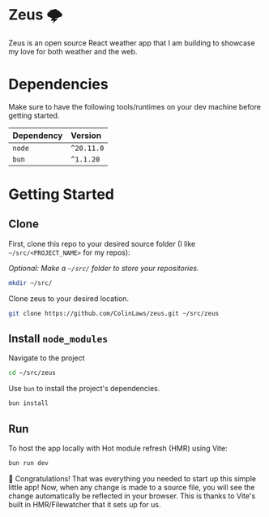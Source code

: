 # Zeus 🌩️

Zeus is an open source React weather app that I am building to showcase my love
for both weather and the web.

# Dependencies

Make sure to have the following tools/runtimes on your dev machine before getting started.

| Dependency | Version    |
| :--------- | :--------- |
| `node`     | `^20.11.0` |
| `bun`      | `^1.1.20`  |

# Getting Started

## Clone

First, clone this repo to your desired source folder (I like `~/src/<PROJECT_NAME>` for my repos):

_Optional: Make a `~/src/` folder to store your repositories._

```bash
mkdir ~/src/
```

Clone zeus to your desired location.

```bash
git clone https://github.com/ColinLaws/zeus.git ~/src/zeus
```

## Install `node_modules`

Navigate to the project

```bash
cd ~/src/zeus
```

Use `bun` to install the project's dependencies.

```bash
bun install
```

## Run

To host the app locally with Hot module refresh (HMR) using Vite:

```bash
bun run dev
```

🎉 Congratulations! That was everything you needed to start up this simple little app! Now, when any change is made to a source file, you will see the change automatically be reflected in your browser. This is thanks to Vite's built in HMR/Filewatcher that it sets up for us.
